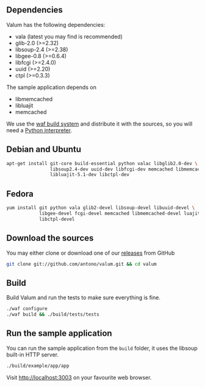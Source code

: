 Dependencies
------------

Valum has the following dependencies:

 - vala (latest you may find is recommended)
 - glib-2.0 (>=2.32)
 - libsoup-2.4 (>=2.38)
 - libgee-0.8 (>=0.6.4)
 - libfcgi (>=2.4.0)
 - uuid (>=2.20)
 - ctpl (>=0.3.3)

The sample application depends on

 - libmemcached
 - libluajit
 - memcached

We use the [waf build system](https://code.google.com/p/waf/) and distribute it
with the sources, so you will need a
[Python interpreter](https://www.python.org/).

Debian and Ubuntu
-----------------

```bash
apt-get install git-core build-essential python valac libglib2.0-dev \
                libsoup2.4-dev uuid-dev libfcgi-dev memcached libmemcached-dev \
                libluajit-5.1-dev libctpl-dev
```

Fedora
------

```bash
yum install git python vala glib2-devel libsoup-devel libuuid-devel \
            libgee-devel fcgi-devel memcached libmemcached-devel luajit-devel \
            libctpl-devel
```

Download the sources
--------------------

You may either clone or download one of our
[releases](https://github.com/antono/valum/releases) from GitHub
```bash
git clone git://github.com/antono/valum.git && cd valum
```

Build
-----

Build Valum and run the tests to make sure everything is fine.

```bash
./waf configure
./waf build && ./build/tests/tests
```

Run the sample application
--------------------------

You can run the sample application from the `build` folder, it uses the libsoup
built-in HTTP server.

```bash
./build/example/app/app
```

Visit [http://localhost:3003](http://localhost:3003) on your favourite web
browser.
